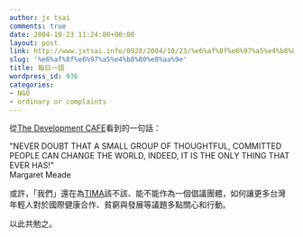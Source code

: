 ```yaml
---
author: jx tsai
comments: true
date: 2004-10-23 11:24:00+00:00
layout: post
link: http://www.jxtsai.info/0928/2004/10/23/%e6%af%8f%e6%97%a5%e4%b8%80%e8%aa%9e/
slug: '%e6%af%8f%e6%97%a5%e4%b8%80%e8%aa%9e'
title: 每日一語
wordpress_id: 936
categories:
- NGO
- ordinary or complaints
---
```


從[The Development CAFE](http://www.devcafe.co.nr/)看到的一句話：  
  
"NEVER DOUBT THAT A SMALL GROUP OF THOUGHTFUL, COMMITTED PEOPLE CAN CHANGE THE WORLD, INDEED, IT IS THE ONLY THING THAT EVER HAS!"  
Margaret Meade  
  
或許，「我們」還在為[TIMA](http://www.tima.org.tw/)該不該、能不能作為一個倡議團體，如何讓更多台灣年輕人對於國際健康合作、貧窮與發展等議題多點關心和行動。  
  
以此共勉之。

